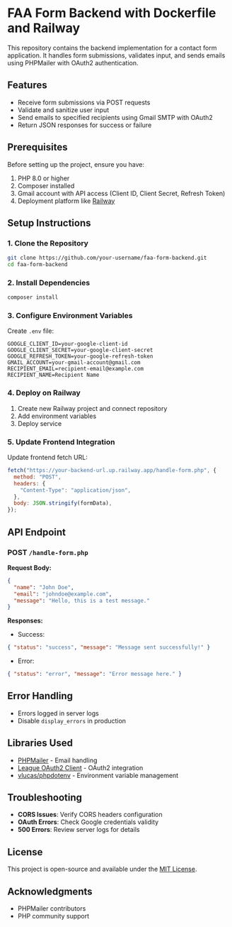 # FAA Form Backend with Dockerfile and Railway

This repository contains the backend implementation for a contact form application. It handles form submissions, validates input, and sends emails using PHPMailer with OAuth2 authentication.

## Features

- Receive form submissions via POST requests
- Validate and sanitize user input
- Send emails to specified recipients using Gmail SMTP with OAuth2
- Return JSON responses for success or failure

## Prerequisites

Before setting up the project, ensure you have:

1. PHP 8.0 or higher
2. Composer installed
3. Gmail account with API access (Client ID, Client Secret, Refresh Token)
4. Deployment platform like [Railway](https://railway.app/)

## Setup Instructions

### 1. Clone the Repository

```bash
git clone https://github.com/your-username/faa-form-backend.git
cd faa-form-backend
```

### 2. Install Dependencies

```bash
composer install
```

### 3. Configure Environment Variables

Create `.env` file:

```env
GOOGLE_CLIENT_ID=your-google-client-id
GOOGLE_CLIENT_SECRET=your-google-client-secret
GOOGLE_REFRESH_TOKEN=your-google-refresh-token
GMAIL_ACCOUNT=your-gmail-account@gmail.com
RECIPIENT_EMAIL=recipient-email@example.com
RECIPIENT_NAME=Recipient Name
```

### 4. Deploy on Railway

1. Create new Railway project and connect repository
2. Add environment variables
3. Deploy service

### 5. Update Frontend Integration

Update frontend fetch URL:

```javascript
fetch("https://your-backend-url.up.railway.app/handle-form.php", {
  method: "POST",
  headers: {
    "Content-Type": "application/json",
  },
  body: JSON.stringify(formData),
});
```

## API Endpoint

### POST `/handle-form.php`

**Request Body:**

```json
{
  "name": "John Doe",
  "email": "johndoe@example.com",
  "message": "Hello, this is a test message."
}
```

**Responses:**

- Success:

```json
{ "status": "success", "message": "Message sent successfully!" }
```

- Error:

```json
{ "status": "error", "message": "Error message here." }
```

## Error Handling

- Errors logged in server logs
- Disable `display_errors` in production

## Libraries Used

- [PHPMailer](https://github.com/PHPMailer/PHPMailer) - Email handling
- [League OAuth2 Client](https://github.com/thephpleague/oauth2-client) - OAuth2 integration
- [vlucas/phpdotenv](https://github.com/vlucas/phpdotenv) - Environment variable management

## Troubleshooting

- **CORS Issues**: Verify CORS headers configuration
- **OAuth Errors**: Check Google credentials validity
- **500 Errors**: Review server logs for details

## License

This project is open-source and available under the [MIT License](https://opensource.org/licenses/MIT).

## Acknowledgments

- PHPMailer contributors
- PHP community support
